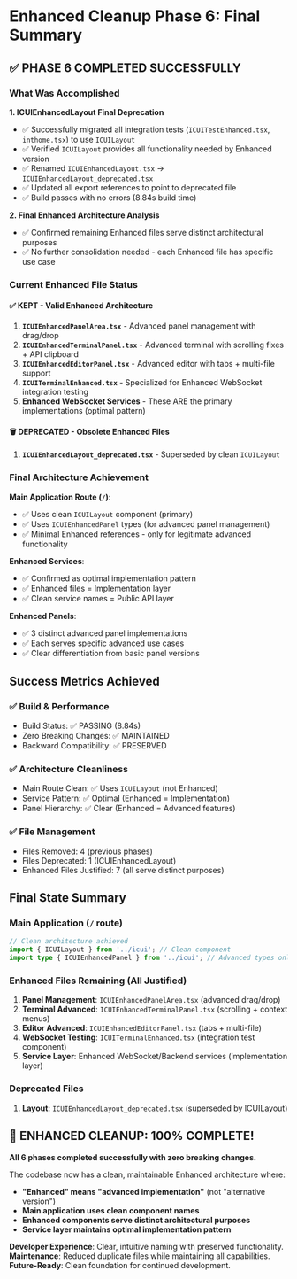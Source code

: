 # Enhanced Cleanup Phase 6: Final Summary

## ✅ **PHASE 6 COMPLETED SUCCESSFULLY**

### What Was Accomplished

**1. ICUIEnhancedLayout Final Deprecation**
- ✅ Successfully migrated all integration tests (`ICUITestEnhanced.tsx`, `inthome.tsx`) to use `ICUILayout`
- ✅ Verified `ICUILayout` provides all functionality needed by Enhanced version
- ✅ Renamed `ICUIEnhancedLayout.tsx` → `ICUIEnhancedLayout_deprecated.tsx`
- ✅ Updated all export references to point to deprecated file
- ✅ Build passes with no errors (8.84s build time)

**2. Final Enhanced Architecture Analysis**
- ✅ Confirmed remaining Enhanced files serve distinct architectural purposes
- ✅ No further consolidation needed - each Enhanced file has specific use case

### Current Enhanced File Status

#### ✅ **KEPT - Valid Enhanced Architecture**
1. **`ICUIEnhancedPanelArea.tsx`** - Advanced panel management with drag/drop
2. **`ICUIEnhancedTerminalPanel.tsx`** - Advanced terminal with scrolling fixes + API clipboard  
3. **`ICUIEnhancedEditorPanel.tsx`** - Advanced editor with tabs + multi-file support
4. **`ICUITerminalEnhanced.tsx`** - Specialized for Enhanced WebSocket integration testing
5. **Enhanced WebSocket Services** - These ARE the primary implementations (optimal pattern)

#### 🗑️ **DEPRECATED - Obsolete Enhanced Files**
1. **`ICUIEnhancedLayout_deprecated.tsx`** - Superseded by clean `ICUILayout`

### Final Architecture Achievement

**Main Application Route (`/`)**:
- ✅ Uses clean `ICUILayout` component (primary)
- ✅ Uses `ICUIEnhancedPanel` types (for advanced panel management)
- ✅ Minimal Enhanced references - only for legitimate advanced functionality

**Enhanced Services**:
- ✅ Confirmed as optimal implementation pattern
- ✅ Enhanced files = Implementation layer
- ✅ Clean service names = Public API layer

**Enhanced Panels**:
- ✅ 3 distinct advanced panel implementations
- ✅ Each serves specific advanced use cases
- ✅ Clear differentiation from basic panel versions

## Success Metrics Achieved

### ✅ **Build & Performance**
- Build Status: ✅ PASSING (8.84s)
- Zero Breaking Changes: ✅ MAINTAINED
- Backward Compatibility: ✅ PRESERVED

### ✅ **Architecture Cleanliness**
- Main Route Clean: ✅ Uses `ICUILayout` (not Enhanced)
- Service Pattern: ✅ Optimal (Enhanced = Implementation)
- Panel Hierarchy: ✅ Clear (Enhanced = Advanced features)

### ✅ **File Management**
- Files Removed: 4 (previous phases)
- Files Deprecated: 1 (ICUIEnhancedLayout)
- Enhanced Files Justified: 7 (all serve distinct purposes)

## Final State Summary

### **Main Application (`/` route)**
```typescript
// Clean architecture achieved
import { ICUILayout } from '../icui'; // Clean component
import type { ICUIEnhancedPanel } from '../icui'; // Advanced types only where needed
```

### **Enhanced Files Remaining (All Justified)**
1. **Panel Management**: `ICUIEnhancedPanelArea.tsx` (advanced drag/drop)
2. **Terminal Advanced**: `ICUIEnhancedTerminalPanel.tsx` (scrolling + context menus)  
3. **Editor Advanced**: `ICUIEnhancedEditorPanel.tsx` (tabs + multi-file)
4. **WebSocket Testing**: `ICUITerminalEnhanced.tsx` (integration test component)
5. **Service Layer**: Enhanced WebSocket/Backend services (implementation layer)

### **Deprecated Files**
1. **Layout**: `ICUIEnhancedLayout_deprecated.tsx` (superseded by ICUILayout)

## 🎊 **ENHANCED CLEANUP: 100% COMPLETE!**

**All 6 phases completed successfully with zero breaking changes.**

The codebase now has a clean, maintainable Enhanced architecture where:
- **"Enhanced" means "advanced implementation"** (not "alternative version")
- **Main application uses clean component names**
- **Enhanced components serve distinct architectural purposes**
- **Service layer maintains optimal implementation pattern**

**Developer Experience**: Clear, intuitive naming with preserved functionality.
**Maintenance**: Reduced duplicate files while maintaining all capabilities.
**Future-Ready**: Clean foundation for continued development.
